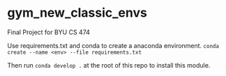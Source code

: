 # gym_new_classic_envs

Final Project for BYU CS 474

Use requirements.txt and conda to create a anaconda environment. `conda create --name <env> --file requirements.txt`

Then run `conda develop .` at the root of this repo to install this module. 
